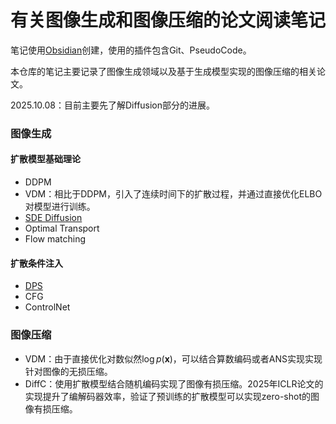 # 有关图像生成和图像压缩的论文阅读笔记
笔记使用[Obsidian](https://obsidian.md/)创建，使用的插件包含Git、PseudoCode。

本仓库的笔记主要记录了图像生成领域以及基于生成模型实现的图像压缩的相关论文。


2025.10.08：目前主要先了解Diffusion部分的进展。

### 图像生成
#### 扩散模型基础理论
- DDPM
- VDM：相比于DDPM，引入了连续时间下的扩散过程，并通过直接优化ELBO对模型进行训练。
- [SDE Diffusion](SDE_Diffusion.md)
- Optimal Transport
- Flow matching

#### 扩散条件注入
- [DPS](DPS.md)
- CFG
- ControlNet

### 图像压缩
- VDM：由于直接优化对数似然$\log p(\boldsymbol{x})$，可以结合算数编码或者ANS实现实现针对图像的无损压缩。
- DiffC：使用扩散模型结合随机编码实现了图像有损压缩。2025年ICLR论文的实现提升了编解码器效率，验证了预训练的扩散模型可以实现zero-shot的图像有损压缩。